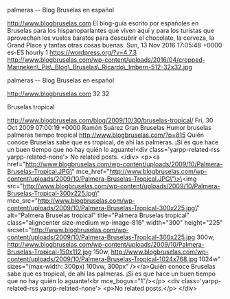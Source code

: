 palmeras -- Blog Bruselas en español

http://www.blogbruselas.com El blog-guía escrito por españoles en
Bruselas para los hispanoparlantes que viven aquí y para los turistas
que aprovechan los vuelos baratos para descubrir el chocolate, la
cerveza, la Grand Place y tantas otras cosas buenas. Sun, 13 Nov 2016
17:05:48 +0000 es-ES hourly 1 https://wordpress.org/?v=4.7.3
http://www.blogbruselas.com/wp-content/uploads/2016/04/cropped-Manneken\_Pis\_Blog\_Bruselas\_Ricardo\_Imbern-512-32x32.jpg

palmeras -- Blog Bruselas en español

http://www.blogbruselas.com 32 32

Bruselas tropical

http://www.blogbruselas.com/blog/2009/10/30/bruselas-tropical/ Fri, 30
Oct 2009 07:00:19 +0000 Ramón Suárez Gran Bruselas Humor bruselas
palmeras tiempo tropical http://www.blogbruselas.com/?p=815 Quién conoce
Bruselas sabe que es tropical, de ahí las palmeras. ¡Sí es que hace un
buen tiempo que no hay quién lo aguante!\<div class=\'yarpp-related-rss
yarpp-related-none\'\> No related posts. \</div\> \<p\>\<a
href=\"http://www.blogbruselas.com/wp-content/uploads/2009/10/Palmera-Bruselas-Tropical.JPG\"
mce\_href=\"http://www.blogbruselas.com/wp-content/uploads/2009/10/Palmera-Bruselas-Tropical.JPG\"\>\<img
src=\"http://www.blogbruselas.com/wp-content/uploads/2009/10/Palmera-Bruselas-Tropical-300x225.jpg\"
mce\_src=\"http://www.blogbruselas.com/wp-content/uploads/2009/10/Palmera-Bruselas-Tropical-300x225.jpg\"
alt=\"Palmera Bruselas tropical\" title=\"Palmera Bruselas tropical\"
class=\"aligncenter size-medium wp-image-816\" width=\"300\"
height=\"225\"
srcset=\"http://www.blogbruselas.com/wp-content/uploads/2009/10/Palmera-Bruselas-Tropical-300x225.jpg
300w,
http://www.blogbruselas.com/wp-content/uploads/2009/10/Palmera-Bruselas-Tropical-150x112.jpg
150w,
http://www.blogbruselas.com/wp-content/uploads/2009/10/Palmera-Bruselas-Tropical-1024x768.jpg
1024w\" sizes=\"(max-width: 300px) 100vw, 300px\" /\>\</a\>Quién conoce
Bruselas sabe que es tropical, de ahí las palmeras. ¡Sí es que hace un
buen tiempo que no hay quién lo aguante!\<br mce\_bogus=\"1\"/\>\</p\>
\<div class=\'yarpp-related-rss yarpp-related-none\'\> \<p\>No related
posts.\</p\> \</div\>
